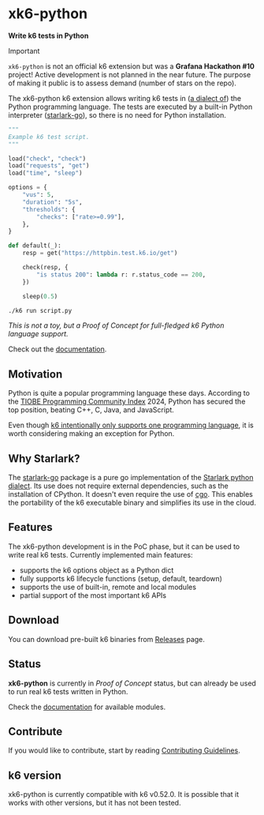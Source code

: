 # xk6-python

**Write k6 tests in Python**

> [!IMPORTANT]
> `xk6-python` is not an official k6 extension but was a **Grafana Hackathon #10** project!
> Active development is not planned in the near future.
> The purpose of making it public is to assess demand (number of stars on the repo).

The xk6-python k6 extension allows writing k6 tests in ([a dialect of](https://github.com/google/starlark-go/blob/master/doc/spec.md)) the Python programming language. The tests are executed by a built-in Python interpreter ([starlark-go](https://github.com/google/starlark-go)), so there is no need for Python installation.

```python file=script.star
"""
Example k6 test script.
"""

load("check", "check")
load("requests", "get")
load("time", "sleep")

options = {
    "vus": 5,
    "duration": "5s",
    "thresholds": {
        "checks": ["rate>=0.99"],
    },
}

def default(_):
    resp = get("https://httpbin.test.k6.io/get")

    check(resp, {
        "is status 200": lambda r: r.status_code == 200,
    })

    sleep(0.5)
```

```bash
./k6 run script.py
```

_This is not a toy, but a Proof of Concept for full-fledged k6 Python language support._

Check out the [documentation](https://grafana.github.io/xk6-python/).

## Motivation

Python is quite a popular programming language these days. According to the [TIOBE Programming Community Index](https://www.tiobe.com/tiobe-index/) 2024, Python has secured the top position, beating C++, C, Java, and JavaScript.

Even though [k6 intentionally only supports one programming language](https://k6.io/blog/why-k6-does-not-introduce-multiple-scripting-languages/), it is worth considering making an exception for Python.

## Why Starlark?

The [starlark-go](https://github.com/google/starlark-go) package is a pure go implementation of the [Starlark python dialect](https://github.com/google/starlark-go/blob/master/doc/spec.md). Its use does not require external dependencies, such as the installation of CPython. It doesn't even require the use of [cgo](https://go.dev/wiki/cgo). This enables the portability of the k6 executable binary and simplifies its use in the cloud.

## Features

The xk6-python development is in the PoC phase, but it can be used to write real k6 tests. Currently implemented main features:

- supports the k6 options object as a Python dict
- fully supports k6 lifecycle functions (setup, default, teardown)
- supports the use of built-in, remote and local modules
- partial support of the most important k6 APIs

## Download

You can download pre-built k6 binaries from [Releases](https://github.com/grafana/xk6-python/releases/) page.

## Status

**xk6-python** is currently in _Proof of Concept_ status, but can already be used to run real k6 tests written in Python.

Check the [documentation](https://grafana.github.io/xk6-python/) for available modules.

## Contribute

If you would like to contribute, start by reading [Contributing Guidelines](https://grafana.github.io/xk6-python/CONTRIBUTING.html).

## k6 version

xk6-python is currently compatible with k6 v0.52.0. It is possible that it works with other versions, but it has not been tested.
